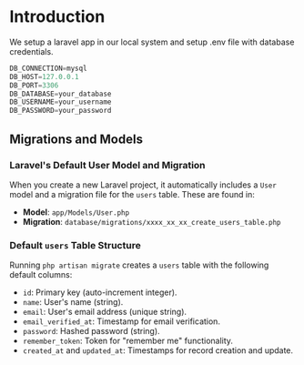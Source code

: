 # Introduction 

 We setup a laravel app in our local system and setup .env file with database credentials. 

 ```js
DB_CONNECTION=mysql
DB_HOST=127.0.0.1
DB_PORT=3306
DB_DATABASE=your_database
DB_USERNAME=your_username
DB_PASSWORD=your_password
 ```


**Migrations and Models**
-------------------------

### Laravel's Default User Model and Migration

When you create a new Laravel project, it automatically includes a `User` model and a migration file for the `users` table. These are found in:

-   **Model**: `app/Models/User.php`
-   **Migration**: `database/migrations/xxxx_xx_xx_create_users_table.php`

### Default `users` Table Structure

Running `php artisan migrate` creates a `users` table with the following default columns:

-   `id`: Primary key (auto-increment integer).
-   `name`: User's name (string).
-   `email`: User's email address (unique string).
-   `email_verified_at`: Timestamp for email verification.
-   `password`: Hashed password (string).
-   `remember_token`: Token for "remember me" functionality.
-   `created_at` and `updated_at`: Timestamps for record creation and update.